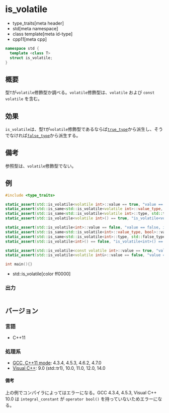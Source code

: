 # is_volatile
* type_traits[meta header]
* std[meta namespace]
* class template[meta id-type]
* cpp11[meta cpp]

```cpp
namespace std {
  template <class T>
  struct is_volatile;
}
```

## 概要
型`T`が`volatile`修飾型か調べる。`volatile`修飾型は、`volatile` および `const volatile` を含む。


## 効果
`is_volatile`は、型`T`が`volatile`修飾型であるならば[`true_type`](true_type.md)から派生し、そうでなければ[`false_type`](false_type.md)から派生する。


## 備考
参照型は、`volatile`修飾型でない。


## 例
```cpp
#include <type_traits>

static_assert(std::is_volatile<volatile int>::value == true, "value == true, volatile int is volatile-qualified");
static_assert(std::is_same<std::is_volatile<volatile int>::value_type, bool>::value, "value_type == bool");
static_assert(std::is_same<std::is_volatile<volatile int>::type, std::true_type>::value, "type == true_type");
static_assert(std::is_volatile<volatile int>() == true, "is_volatile<volatile int>() == true");

static_assert(std::is_volatile<int>::value == false, "value == false, int is not volatile-qualified");
static_assert(std::is_same<std::is_volatile<int>::value_type, bool>::value, "value_type == bool");
static_assert(std::is_same<std::is_volatile<int>::type, std::false_type>::value, "type == false_type");
static_assert(std::is_volatile<int>() == false, "is_volatile<int>() == false");

static_assert(std::is_volatile<const volatile int>::value == true, "value == true, const volatile int is volatile-qualified");
static_assert(std::is_volatile<volatile int&>::value == false, "value == true, volatile int& is not volatile-qualified");

int main(){}
```
* std::is_volatile[color ff0000]

### 出力
```
```

## バージョン
### 言語
- C++11

### 処理系
- [GCC, C++11 mode](/implementation.md#gcc): 4.3.4, 4.5.3, 4.6.2, 4.7.0
- [Visual C++](/implementation.md#visual_cpp): 9.0 (std::tr1), 10.0, 11.0, 12.0, 14.0

#### 備考
上の例でコンパイラによってはエラーになる。GCC 4.3.4, 4.5.3, Visual C++ 10.0 は `integral_constant` が `operator bool()` を持っていないためエラーになる。



